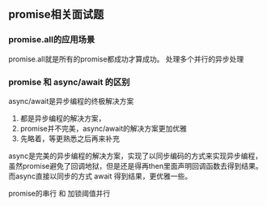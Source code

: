 ## promise相关面试题

### promise.all的应用场景
promise.all就是所有的promise都成功才算成功。
处理多个并行的异步处理

### promise 和 async/await 的区别
async/await是异步编程的终极解决方案
1. 都是异步编程的解决方案，
2. promise并不完美，async/await的解决方案更加优雅
3. 先略着，等更熟悉之后再来补充

async是完美的异步编程的解决方案，实现了以同步编码的方式来实现异步编程，
虽然promise避免了回调地狱，但是还是得再then里面声明回调函数去得到结果。
而async直接以同步的方式 await 得到结果，更优雅一些。

promise的串行 和  加锁阈值并行
